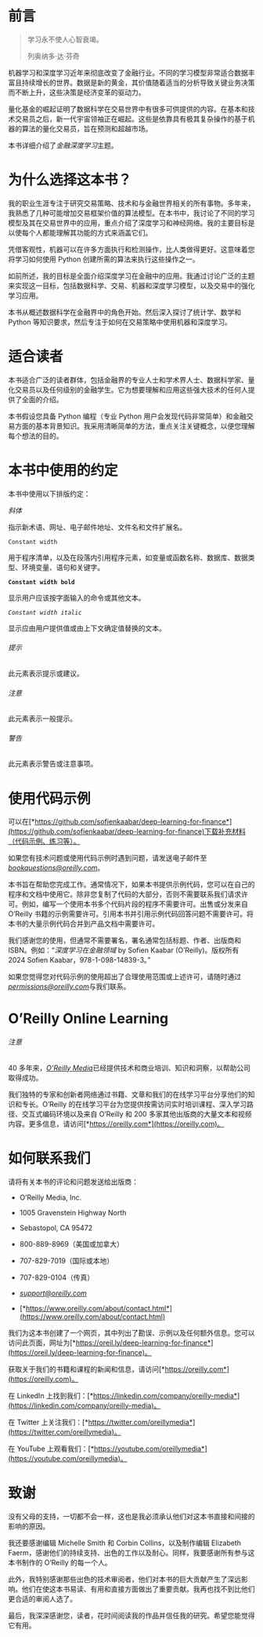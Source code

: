 # 前言

> 学习永不使人心智衰竭。
> 
> 列奥纳多·达·芬奇

机器学习和深度学习近年来彻底改变了金融行业。不同的学习模型非常适合数据丰富且持续增长的世界。数据是新的黄金，其价值随着适当的分析导致关键业务决策而不断上升，这些决策是经济变革的驱动力。

量化基金的崛起证明了数据科学在交易世界中有很多可供提供的内容。在基本和技术交易员之后，新一代宇宙领袖正在崛起。这些是依靠具有极其复杂操作的基于机器的算法的量化交易员，旨在预测和超越市场。

本书详细介绍了*金融深度学习*主题。

# 为什么选择这本书？

我的职业生涯专注于研究交易策略、技术和与金融世界相关的所有事物。多年来，我熟悉了几种可能增加交易框架价值的算法模型。在本书中，我讨论了不同的学习模型及其在交易世界中的应用，重点介绍了深度学习和神经网络。我的主要目标是以使每个人都能理解其功能的方式来涵盖它们。

凭借客观性，机器可以在许多方面执行和检测操作，比人类做得更好。这意味着您将学习如何使用 Python 创建所需的算法来执行这些操作之一。

如前所述，我的目标是全面介绍深度学习在金融中的应用。我通过讨论广泛的主题来实现这一目标，包括数据科学、交易、机器和深度学习模型，以及交易中的强化学习应用。

本书从概述数据科学在金融界中的角色开始。然后深入探讨了统计学、数学和 Python 等知识要求，然后专注于如何在交易策略中使用机器和深度学习。

# 适合读者

本书适合广泛的读者群体，包括金融界的专业人士和学术界人士、数据科学家、量化交易员以及任何级别的金融学生。它为想要理解和应用这些强大技术的任何人提供了全面的介绍。

本书假设您具备 Python 编程（专业 Python 用户会发现代码非常简单）和金融交易方面的基本背景知识。我采用清晰简单的方法，重点关注关键概念，以便您理解每个想法的目的。

# 本书中使用的约定

本书中使用以下排版约定：

*斜体*

指示新术语、网址、电子邮件地址、文件名和文件扩展名。

`Constant width`

用于程序清单，以及在段落内引用程序元素，如变量或函数名称、数据库、数据类型、环境变量、语句和关键字。

**`Constant width bold`**

显示用户应该按字面输入的命令或其他文本。

*`Constant width italic`*

显示应由用户提供值或由上下文确定值替换的文本。

###### 提示

此元素表示提示或建议。

###### 注意

此元素表示一般提示。

###### 警告

此元素表示警告或注意事项。

# 使用代码示例

可以在[*https://github.com/sofienkaabar/deep-learning-for-finance*](https://github.com/sofienkaabar/deep-learning-for-finance)下载补充材料（代码示例、练习等）。

如果您有技术问题或使用代码示例时遇到问题，请发送电子邮件至*bookquestions@oreilly.com*。

本书旨在帮助您完成工作。通常情况下，如果本书提供示例代码，您可以在自己的程序和文档中使用它。除非您复制了代码的大部分，否则不需要联系我们请求许可。例如，编写一个使用本书多个代码片段的程序不需要许可。出售或分发来自 O’Reilly 书籍的示例需要许可。引用本书并引用示例代码回答问题不需要许可。将本书的大量示例代码合并到产品文档中需要许可。

我们感谢您的使用，但通常不需要署名，署名通常包括标题、作者、出版商和 ISBN。例如：“*深度学习在金融领域* by Sofien Kaabar (O’Reilly)。版权所有 2024 Sofien Kaabar，978-1-098-14839-3。”

如果您觉得您对代码示例的使用超出了合理使用范围或上述许可，请随时通过*permissions@oreilly.com*与我们联系。

# O’Reilly Online Learning

###### 注意

40 多年来，[*O’Reilly Media*](https://oreilly.com)已经提供技术和商业培训、知识和洞察，以帮助公司取得成功。

我们独特的专家和创新者网络通过书籍、文章和我们的在线学习平台分享他们的知识和专长。O’Reilly 的在线学习平台为您提供按需访问实时培训课程、深入学习路径、交互式编码环境以及来自 O’Reilly 和 200 多家其他出版商的大量文本和视频内容。更多信息，请访问[*https://oreilly.com*](https://oreilly.com)。

# 如何联系我们

请将有关本书的评论和问题发送给出版商：

+   O’Reilly Media, Inc.

+   1005 Gravenstein Highway North

+   Sebastopol, CA 95472

+   800-889-8969（美国或加拿大）

+   707-829-7019（国际或本地）

+   707-829-0104（传真）

+   *support@oreilly.com*

+   [*https://www.oreilly.com/about/contact.html*](https://www.oreilly.com/about/contact.html)

我们为这本书创建了一个网页，其中列出了勘误、示例以及任何额外信息。您可以访问此页面，网址为[*https://oreil.ly/deep-learning-for-finance*](https://oreil.ly/deep-learning-for-finance)。

获取关于我们的书籍和课程的新闻和信息，请访问[*https://oreilly.com*](https://oreilly.com)。

在 LinkedIn 上找到我们：[*https://linkedin.com/company/oreilly-media*](https://linkedin.com/company/oreilly-media)。

在 Twitter 上关注我们：[*https://twitter.com/oreillymedia*](https://twitter.com/oreillymedia)。

在 YouTube 上观看我们：[*https://youtube.com/oreillymedia*](https://youtube.com/oreillymedia)。

# 致谢

没有父母的支持，一切都不会一样，这也是我必须承认他们对这本书直接和间接的影响的原因。

我还要感谢编辑 Michelle Smith 和 Corbin Collins，以及制作编辑 Elizabeth Faerm，感谢他们的持续支持、出色的工作以及耐心。同样，我要感谢所有参与这本书制作的 O’Reilly 的每一个人。

此外，我特别感谢那些出色的技术审阅者，他们对本书的巨大贡献产生了深远影响。他们在使这本书易读、有用和直接方面做出了重要贡献。我再也找不到比他们更合适的审阅人选了。

最后，我深深感谢您，读者，花时间阅读我的作品并信任我的研究。希望您能觉得它有用。
